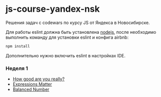 # js-course-yandex-nsk

Решения задач с codewars по курсу JS от Яндекса в Новосибирске.

Для работы eslint должна быть установлена [nodejs](https://nodejs.org/en/),
после необходимо выполнить команду для установки eslint и конфига airbnb:

```bash
npm install
```

Дополнительно нужно включить eslint в настройках IDE.

### Неделя 1

- [How good are you really?](https://www.codewars.com/kata/5601409514fc93442500010b)
- [Expressions Matter](https://www.codewars.com/kata/5ae62fcf252e66d44d00008e)
- [Balanced Number](https://www.codewars.com/kata/5a4e3782880385ba68000018)
